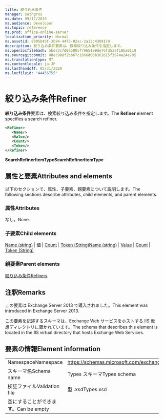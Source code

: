 ```yaml
---
title: 絞り込み条件
manager: sethgros
ms.date: 09/17/2015
ms.audience: Developer
ms.topic: reference
ms.prod: office-online-server
localization_priority: Normal
ms.assetid: 8395b45f-3b94-4473-82ac-2a12c4309170
description: 絞り込み条件要素は、検索絞り込み条件を指定します。
ms.openlocfilehash: 5be73cfd0a5005f79651e9de76fd5aaf18ba0119
ms.sourcegitcommit: 88ec988f2bb67c1866d06b361615f3674a24e795
ms.translationtype: MT
ms.contentlocale: ja-JP
ms.lasthandoff: 05/31/2020
ms.locfileid: "44456755"
---
```

# <a name="refiner"></a><span data-ttu-id="e00ac-103">絞り込み条件</span><span class="sxs-lookup"><span data-stu-id="e00ac-103">Refiner</span></span>

<span data-ttu-id="e00ac-104">**絞り込み条件**要素は、検索絞り込み条件を指定します。</span><span class="sxs-lookup"><span data-stu-id="e00ac-104">The **Refiner** element specifies a search refiner.</span></span> 
  
```XML
<Refiner>
   <Name/>
   <Value/>
   <Count/>
   <Token/>
</Refiner>
```

 <span data-ttu-id="e00ac-105">**SearchRefinerItemType**</span><span class="sxs-lookup"><span data-stu-id="e00ac-105">**SearchRefinerItemType**</span></span>
## <a name="attributes-and-elements"></a><span data-ttu-id="e00ac-106">属性と要素</span><span class="sxs-lookup"><span data-stu-id="e00ac-106">Attributes and elements</span></span>

<span data-ttu-id="e00ac-107">以下のセクションで、属性、子要素、親要素について説明します。</span><span class="sxs-lookup"><span data-stu-id="e00ac-107">The following sections describe attributes, child elements, and parent elements.</span></span>
  
### <a name="attributes"></a><span data-ttu-id="e00ac-108">属性</span><span class="sxs-lookup"><span data-stu-id="e00ac-108">Attributes</span></span>

<span data-ttu-id="e00ac-109">なし。</span><span class="sxs-lookup"><span data-stu-id="e00ac-109">None.</span></span>
  
### <a name="child-elements"></a><span data-ttu-id="e00ac-110">子要素</span><span class="sxs-lookup"><span data-stu-id="e00ac-110">Child elements</span></span>

<span data-ttu-id="e00ac-111">[Name (string)](name-string.md)  | [値](value.md)  | [Count](count.md)  | [Token (String)](token-string.md)</span><span class="sxs-lookup"><span data-stu-id="e00ac-111">[Name (string)](name-string.md) | [Value](value.md) | [Count](count.md) | [Token (String)](token-string.md)</span></span>
  
### <a name="parent-elements"></a><span data-ttu-id="e00ac-112">親要素</span><span class="sxs-lookup"><span data-stu-id="e00ac-112">Parent elements</span></span>

[<span data-ttu-id="e00ac-113">絞り込み条件</span><span class="sxs-lookup"><span data-stu-id="e00ac-113">Refiners</span></span>](refiners.md)
  
## <a name="remarks"></a><span data-ttu-id="e00ac-114">注釈</span><span class="sxs-lookup"><span data-stu-id="e00ac-114">Remarks</span></span>

<span data-ttu-id="e00ac-115">この要素は Exchange Server 2013 で導入されました。</span><span class="sxs-lookup"><span data-stu-id="e00ac-115">This element was introduced in Exchange Server 2013.</span></span>
  
<span data-ttu-id="e00ac-116">この要素を記述するスキーマは、Exchange Web サービスをホストする IIS 仮想ディレクトリに置かれています。</span><span class="sxs-lookup"><span data-stu-id="e00ac-116">The schema that describes this element is located in the IIS virtual directory that hosts Exchange Web Services.</span></span>
  
## <a name="element-information"></a><span data-ttu-id="e00ac-117">要素の情報</span><span class="sxs-lookup"><span data-stu-id="e00ac-117">Element information</span></span>

|||
|:-----|:-----|
|<span data-ttu-id="e00ac-118">Namespace</span><span class="sxs-lookup"><span data-stu-id="e00ac-118">Namespace</span></span>  <br/> |https://schemas.microsoft.com/exchange/services/2006/types  <br/> |
|<span data-ttu-id="e00ac-119">スキーマ名</span><span class="sxs-lookup"><span data-stu-id="e00ac-119">Schema name</span></span>  <br/> |<span data-ttu-id="e00ac-120">Types スキーマ</span><span class="sxs-lookup"><span data-stu-id="e00ac-120">Types schema</span></span>  <br/> |
|<span data-ttu-id="e00ac-121">検証ファイル</span><span class="sxs-lookup"><span data-stu-id="e00ac-121">Validation file</span></span>  <br/> |<span data-ttu-id="e00ac-122">型 .xsd</span><span class="sxs-lookup"><span data-stu-id="e00ac-122">Types.xsd</span></span>  <br/> |
|<span data-ttu-id="e00ac-123">空にすることができます。</span><span class="sxs-lookup"><span data-stu-id="e00ac-123">Can be empty</span></span>  <br/> ||
   

